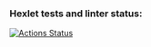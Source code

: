 ### Hexlet tests and linter status:
[![Actions Status](https://github.com/FunnyDrew/frontend-project-lvl3/workflows/hexlet-check/badge.svg)](https://github.com/FunnyDrew/frontend-project-lvl3/actions)